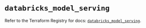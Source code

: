 # `databricks_model_serving`

Refer to the Terraform Registry for docs: [`databricks_model_serving`](https://registry.terraform.io/providers/databricks/databricks/1.60.0/docs/resources/model_serving).
